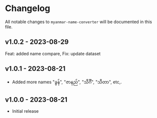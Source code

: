 # Changelog

All notable changes to `myanmar-name-converter` will be documented in this file.

## v1.0.2 - 2023-08-29

Feat: added name compare, Fix: update dataset

## v1.0.1 - 2023-08-21

- Added more names "ခွန်", "ဇာနည်", "သီင်္ဂီ", "သီတာ", etc,.

## v1.0.0 - 2023-08-21

- Initial release
